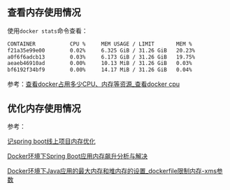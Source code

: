 ## 查看内存使用情况

使用`docker stats`命令查看：

```bash
CONTAINER           CPU %     MEM USAGE / LIMIT       MEM %               NET I/O               BLOCK I/O             PIDS
f21a35e99e00        0.02%     6.325 GiB / 31.26 GiB   20.23%              559.7 kB / 465.6 kB   565.9 MB / 589.8 kB   0
a0f6f6adcb13        0.03%     6.173 GiB / 31.26 GiB   19.75%              5.785 MB / 5.968 MB   589 MB / 23.67 MB     0
aeaeb46910ad        0.00%     10.13 MiB / 31.26 GiB   0.03%               384.8 kB / 66.88 kB   161.9 MB / 237.6 kB   0
bf6192f34bf9        0.00%     14.17 MiB / 31.26 GiB   0.04%               901 kB / 984.7 kB     162.7 MB / 0 B        0
```

参考：[查看docker占用多少CPU、内存等资源_查看docker cpu](https://blog.csdn.net/weixin_44191019/article/details/108377525)



## 优化内存使用情况

参考：

[记spring boot线上项目内存优化](https://www.jianshu.com/p/abd9c24a6910)

[Docker环境下Spring Boot应用内存飙升分析与解决](https://developer.aliyun.com/article/788047)

[Docker环境下Java应用的最大内存和堆内存的设置_dockerfile限制内存-xms参数](https://blog.csdn.net/u012260238/article/details/88988647)

